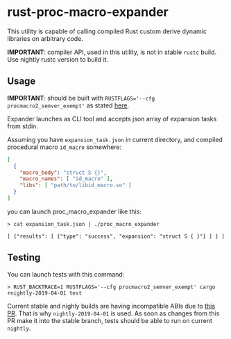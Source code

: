 # rust-proc-macro-expander

This utility is capable of calling compiled Rust custom derive dynamic libraries on arbitrary code.

**IMPORTANT**: compiler API, used in this utility, is not in stable `rustc` build.
Use nightly rustc version to build it.

## Usage

**IMPORTANT**: should be built with `RUSTFLAGS='--cfg procmacro2_semver_exempt'` as stated [here](https://github.com/alexcrichton/proc-macro2#unstable-features).

Expander launches as CLI tool and accepts json array of expansion tasks from stdin. 

Assuming you have `expansion_task.json` in current directory, 
and compiled procedural macro `id_macro` somewhere:
 
```json
[
  {
    "macro_body": "struct S {}", 
    "macro_names": [ "id_macro" ],
    "libs": [ "path/to/libid_macro.so" ]
  }
]
```

you can launch proc_macro_expander like this: 

```
> cat expansion_task.json | ./proc_macro_expander

[ {"results": [ {"type": "success", "expansion": "struct S { }"} ] } ]
```

## Testing

You can launch tests with this command: 

```
> RUST_BACKTRACE=1 RUSTFLAGS='--cfg procmacro2_semver_exempt' cargo +nightly-2019-04-01 test
```

Current stable and nighly builds are having incompatible ABIs due to [this PR](https://github.com/rust-lang/rust/pull/59820). 
That is why `nightly-2019-04-01` is used. As soon as changes from this PR make it into the stable branch, tests should be 
able to run on current `nightly`.
